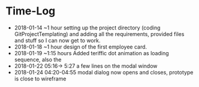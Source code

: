 # Time-Log

- 2018-01-14 ~1 hour setting up the project directory (coding GitProjectTemplating) and adding all the requirements, provided files and stuff so I can now get to work.
- 2018-01-18 ~1 hour design of the first employee card.
- 2018-01-19 ~1:15 hours Added teriffic dot animation as loading sequence, also the 
- 2018-01-22 05:16-> 5:27 a few lines on the modal window
- 2018-01-24 04:20-04:55 modal dialog now opens and closes, prototype is close to wireframe

